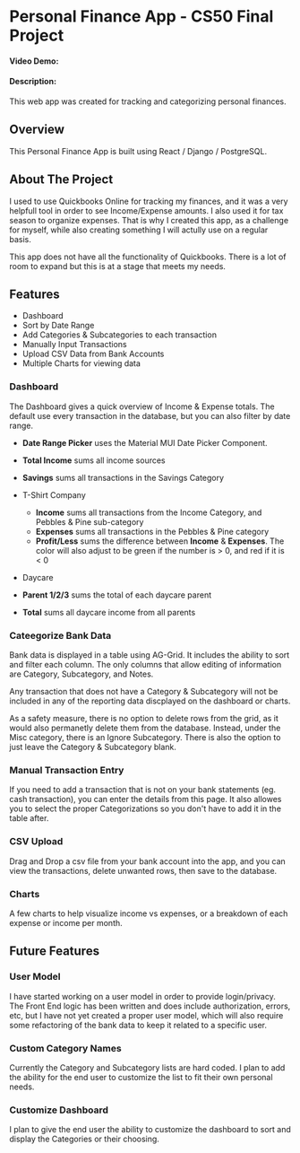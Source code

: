 # Personal Finance App - CS50 Final Project

#### Video Demo: <URL HERE>

#### Description:

This web app was created for tracking and categorizing personal finances.

## Overview

This Personal Finance App is built using React / Django / PostgreSQL.

## About The Project

I used to use Quickbooks Online for tracking my finances, and it was a very helpfull tool in order to see Income/Expense amounts. I also used it for tax season to organize expenses. That is why I created this app, as a challenge for myself, while also creating something I will actully use on a regular basis.

This app does not have all the functionality of Quickbooks. There is a lot of room to expand but this is at a stage that meets my needs.

## Features

- Dashboard
- Sort by Date Range
- Add Categories & Subcategories to each transaction
- Manually Input Transactions
- Upload CSV Data from Bank Accounts
- Multiple Charts for viewing data

### Dashboard

The Dashboard gives a quick overview of Income & Expense totals. The default use every transaction in the database, but you can also filter by date range.

- **Date Range Picker** uses the Material MUI Date Picker Component.

- **Total Income** sums all income sources
- **Savings** sums all transactions in the Savings Category
- T-Shirt Company
  - **Income** sums all transactions from the Income Category, and Pebbles & Pine sub-category
  - **Expenses** sums all transactions in the Pebbles & Pine category
  - **Profit/Less** sums the difference between **Income** & **Expenses**. The color will also adjust to be green if the number is > 0, and red if it is < 0
- Daycare
- **Parent 1/2/3** sums the total of each daycare parent
- **Total** sums all daycare income from all parents

### Cateegorize Bank Data

Bank data is displayed in a table using AG-Grid. It includes the ability to sort and filter each column. The only columns that allow editing of information are Category, Subcategory, and Notes.

Any transaction that does not have a Category & Subcategory will not be included in any of the reporting data discplayed on the dashboard or charts.

As a safety measure, there is no option to delete rows from the grid, as it would also permanetly delete them from the database. Instead, under the Misc category, there is an Ignore Subcategory. There is also the option to just leave the Category & Subcategory blank.

### Manual Transaction Entry

If you need to add a transaction that is not on your bank statements (eg. cash transaction), you can enter the details from this page. It also allowes you to select the proper Categorizations so you don't have to add it in the table after.

### CSV Upload

Drag and Drop a csv file from your bank account into the app, and you can view the transactions, delete unwanted rows, then save to the database.

### Charts

A few charts to help visualize income vs expenses, or a breakdown of each expense or income per month.

## Future Features

### User Model

I have started working on a user model in order to provide login/privacy. The Front End logic has been written and does include authorization, errors, etc, but I have not yet created a proper user model, which will also require some refactoring of the bank data to keep it related to a specific user.

### Custom Category Names

Currently the Category and Subcategory lists are hard coded. I plan to add the ability for the end user to customize the list to fit their own personal needs.

### Customize Dashboard

I plan to give the end user the ability to customize the dashboard to sort and display the Categories or their choosing.
